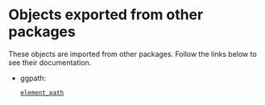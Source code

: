 # Objects exported from other packages

These objects are imported from other packages. Follow the links below
to see their documentation.

- ggpath:

  [`element_path`](https://mrcaseb.github.io/ggpath/reference/element_path.html)
